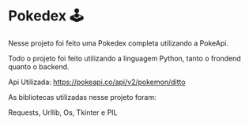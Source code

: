 # Pokedex 🕹️

Nesse projeto foi feito uma Pokedex completa utilizando a PokeApi. 

Todo o projeto foi feito utilizando a linguagem Python, tanto o frondend quanto o backend.

Api Utilizada: https://pokeapi.co/api/v2/pokemon/ditto

As bibliotecas utilizadas nesse projeto foram:

Requests, Urllib, Os, Tkinter e PIL
